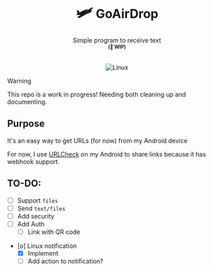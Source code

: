 <div align="center">
    <h1><b><span style="font-size: 1.3em">🛩️</span> GoAirDrop</b></h1>
    <span>Simple program to receive text<b><span style="font-size: 0.8em"> <br>(🚧 WIP)</span></b></span>
<br>
<br>

![Linux](https://img.shields.io/badge/-Linux-grey?logo=linux)

</div>

> [!WARNING]
> This repo is a work in progress!
> Needing both cleaning up and documenting.

## Purpose

It's an easy way to get URLs (for now) from my Android device

For now, I use [URLCheck](https://github.com/TrianguloY/URLCheck) on my Android to share links because it has webhook support.

## TO-DO:

- [ ] Support `files`
- [ ] Send `text/files`
- [ ] Add security
- [ ] Add Auth
  - [ ] Link with QR code
- [o] Linux notification
  - [x] Implement
  - [ ] Add action to notification?
